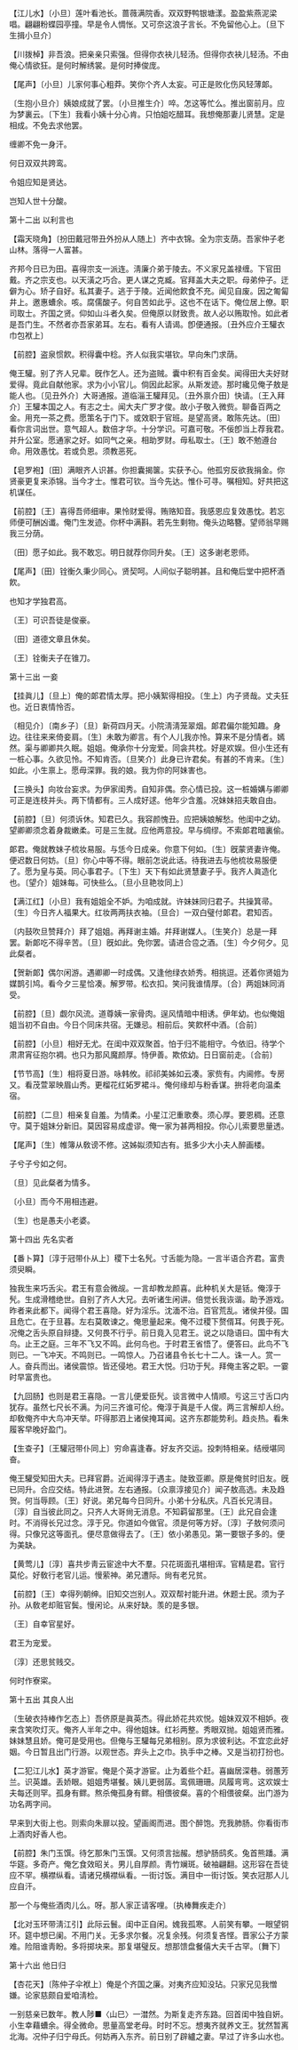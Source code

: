 <!-- { "loadSidebar": true } -->
【江儿水】〔小旦〕莲叶看池长。蔷薇满院香。双双野鸭银塘漾。盈盈紫燕泥梁唱。翩翩粉蝶园亭撞。早是令人惆怅。又可奈这浪子言长。不免留他心上。〔旦下生揖小旦介〕 

【川拨棹】非吾浪。把亲亲只索强。但得你衣袂儿轻汤。但得你衣袂儿轻汤。不由俺心情欲狂。是何时解绣裳。是何时捧俊庞。

【尾声】〔小旦〕儿家何事心粗莽。笑你个齐人太妄。可正是败化伤风轻薄郞。

〔生抱小旦介〕姨娘成就了罢。〔小旦推生介〕啐。怎这等忙么。推出窗前月。应为梦裏云。〔下生〕我看小姨十分心肯。只怕姐吃醋耳。我想俺那妻儿贤慧。定是相成。不免去求他罢。 

缠卿不免一身汗。



何日双双共跨鸾。

令姐应知是贤达。



岂知人世十分酸。 

第十二出
以利言也

【霜天晓角】〔扮田戴冠带丑外扮从人随上〕齐中衣锦。全为宗支荫。吾家仲子老山林。落得一人富甚。

齐邦今日已为田。喜得宗支一派连。淸廉介弟于陵去。不义家兄盖禄缠。下官田戴。齐之宗支也。以天潢之巧合。更人谋之克臧。官拜盖大夫之职。母弟仲子。迂僻为心。矫孑自好。私其妻子。逃于于陵。近闻他飮食不充。闻见自废。因之匍匐井上。邀惠螬余。咳。腐儒酸子。何自苦如此乎。这也不在话下。俺位居上僚。职司取士。齐国之贤。仰如山斗者久矣。但俺原以财致贵。故人必以贿取怜。如此者是吾门生。不然者亦吾家弟耳。左右。看有人请谒。卽便通报。〔丑外应介王驩衣巾包袱上〕 

【前腔】盗泉惯飮。积得囊中稔。齐人似我实堪钦。早向朱门求荫。

俺王驩。别了齐人兄辈。旣作乞人。还为盗贼。囊中积有百金矣。闻得田大夫好财爱得。竟此自献他家。求为小小官儿。倘因此起家。从斯发迹。那时纔见俺子敖是能人也。〔见丑外介〕大哥通报。道临淄王驩拜见。〔丑外禀介田〕快请。〔王入拜介〕王驩本国之人。有志之士。闻大夫广罗才俊。故小子敬入微赀。聊备百两之金。用充一茶之费。愿策名于门下。或效职于官班。是望高贤。敢陈先达。〔田〕看你言词出世。意气超人。数倍才华。十分学识。可嘉可敬。不佞卽当上荐我君。并升公室。愿通家之好。如同气之亲。相助罗财。毋私取士。〔王〕敢不勉遵台命。用效愚忱。若或负恩。须教恶死。 

【皂罗袍】〔田〕满眼齐人识甚。你担囊揭箧。实获予心。他孤穷反欲我捐金。你贤豪更复来添锦。当今才士。惟君可钦。当今先达。惟仆可寻。嘱相知。好共把这机谋任。

【前腔】〔王〕喜得吾师细审。果怜财爱得。贿赂知音。我感恩应复效愚忱。若忘师便可酬凶谶。俺门生发迹。你杯中满斟。若先生剩物。俺头边略簪。望师翁早赐我三分荫。

〔田〕愿子如此。我不敢忘。明日就荐你同升矣。〔王〕这多谢老恩师。 

【尾声】〔田〕铨衡久秉少同心。贤契呵。人间似子聪明甚。且和俺后堂中把杯酒飮。

也知才学独君高。



〔王〕可识吾徒是俊豪。

〔田〕道德文章且休矣。



〔王〕铨衡夫子在锥刀。 

第十三出
一妾

【挂眞儿】〔旦上〕俺的郞君情太厚。把小姨絮得相投。〔生上〕内子贤哉。丈夫狂也。近日衷情怜否。

〔相见介〕〔南乡子〕〔旦〕新荷四月天。小院淸淸笼翠烟。郞君偏尔能知趣。身边。往往来来倚妾肩。〔生〕未敢为卿言。有个人儿我亦怜。算来不是分情者。嫣然。渠与卿卿共久眠。姐姐。俺承你十分宠爱。同衾共枕。好是欢娱。但小生还有一桩心事。久欲见怜。不知肯否。〔旦笑介〕此身已许君矣。有甚的不肯来。〔生〕如此。小生禀上。愿毋深罪。我的娘。我为你的阿妹害也。 

【三换头】向妆台妄求。为伊家闺秀。自知非偶。奈心情已投。这一桩婚媾与卿卿可正是连枝并头。两下情都有。三人成好逑。他年少含羞。况妹妹招夫敢自由。

【前腔】〔旦〕何须诉休。知君已久。我容颜愧丑。应把姨娘解愁。他闺中之幼。望卿卿须念着身裁嫩柔。可是三生就。应他两意投。早与绸缪。不索郞君暗裏偷。

郞君。俺就教妹子梳妆易服。与恁今日成亲。你意下何如。〔生〕旣蒙贤妻许俺。便迟数日何妨。〔旦〕你心中等不得。眼前怎说此话。待我进去与他梳妆易服便了。愿为皇与英。同心事君子。〔下生〕天下有如此贤慧妻子乎。我齐人眞造化也。〔望介〕姐妹每。可快些么。〔旦小旦艳妆同上〕 

【满江红】〔小旦〕我有姐姐全不妒。为咱成就。许妹妹同归君子。共操箕帚。〔生〕今日齐人福果大。红妆两两扶衣袖。〔旦合〕一双白璧付郞君。君知否。

〔内鼓吹旦赞拜介〕拜了姐姐。再拜谢主婚。幷拜谢媒人。〔生笑介〕总是一拜罢。新郞吃不得辛苦。〔旦〕旣如此。免你罢。请进合卺之酒。〔生〕今夕何夕。见此粲者。 

【贺新郞】偶尔闲游。遇卿卿一时成偶。又逢他绿衣娇秀。相挑逗。还着你贤姐为媒鹊引鸠。看今夕三星恰凑。解罗带。松衣扣。笑问我谁情厚。〔合〕两姐妹同消受。

【前腔】〔旦〕觑尔风流。道尊姨一家骨肉。逞风情暗中相诱。伊年幼。也似俺姐姐当初不自由。今日个同床共宿。无嫌忌。相前后。笑飮杯中酒。〔合前〕 

【前腔】〔小旦〕相好无尤。在闺中双双聚首。怕于归不能相守。今依旧。待学个肃肃宵征抱尔裯。也只为那风魔颜厚。恃伊善。欺侬幼。日日窗前走。〔合前〕 

【节节高】〔生〕相将夏日游。咏韩攸。祁祁美姊如云凑。家赀有。内阃修。专房又。看茂萱翠映眉山秀。更榴花红妬罗裙斗。俺何缘却与粉香谋。拚将老向温柔宿。

【前腔】〔二旦〕相亲复自羞。为情柔。小星江汜重歌奏。须心厚。要恩稠。还意守。莫于姐妹分新旧。莫因容易成虚谬。俺一家为甚两相投。你心儿索要思量透。

【尾声】〔生〕帷簿从敎谤不修。这姊姒须知古有。抵多少大小夫人醉画楼。

子兮子兮如之何。



〔旦〕见此粲者为情多。

〔小旦〕而今不用相违避。



〔生〕也是愚夫小老婆。 

第十四出
先名实者

【番卜算】〔淳于冠带仆从上〕稷下士名髠。寸舌能为隐。一言半语合齐君。富贵须臾瞬。

独我生来巧舌尖。君王有意会微觇。一言却教龙颜喜。此种机关大是铦。俺淳于髠。生成滑稽绝世。自别了齐人大兄。去听诸生闲讲。倍觉长我诙谐。助予游戏。昨者来此都下。闻得个君王喜隐。好为淫乐。沈湎不治。百官荒乱。诸侯并侵。国且危亡。在于旦暮。左右莫敢谏之。俺思量起来。俺不过稷下赘偦耳。何畏于死。况俺之舌头原自辩捷。又何畏不行乎。前日竟入见君王。说之以隐语曰。国中有大鸟。止王之庭。三年不飞又不鸣。此何鸟也。于时君王省悟了。便答曰。此鸟不飞则已。一飞冲天。不鸣则已。一鸣惊人。乃召诸县令长七十二人。诛一人。赏一人。奋兵而出。诸侯震惊。皆还侵地。君王大悦。归功于髠。拜俺主客之职。一霎时早富贵也。 

【九回肠】也则是君王喜隐。一言儿便爱臣髠。谈言微中人情顺。亏这三寸舌口内犹存。虽然七尺长不满。为问三齐谁可伦。俺淳于眞是千人俊。两三言解却人纷。却敎俺齐中大鸟冲天举。吓得那泗上诸侯掩耳闻。这齐东郡能势利。趋炎热。看朱履客早晚好盈门。

【生查子】〔王驩冠带仆同上〕穷命喜逢春。好友齐交运。投刺特相亲。结绶堪同奋。

俺王驩受知田大夫。已拜官爵。近闻得淳于遇主。陡致亚卿。原是俺贫时旧友。旣已同升。合应交结。特此进贺。左右通报。〔众禀淳接见介〕闻子敖高选。未及趋贺。何当辱顾。〔王〕好说。弟兄每今日同升。小弟十分私庆。凡百长兄淸目。〔淳〕自当彼此同之。只齐人大哥尙无消息。不知羁留那里。〔王〕此兄自会逢时。不消得长兄过念。淳于兄。你道如今做官。须是何等方好。〔淳〕子敖何须问得。只像兄这等面孔。便尽意做得去了。〔王〕依小弟愚见。第一要银子多的。便为美缺。 

【黄莺儿】〔淳〕喜共步靑云宦途中大不羣。只花斑面孔堪相诨。官精是君。官行莫伦。好敎行老官儿运。慢萦神。弟兄遭际。尙有老兄贫。

【前腔】〔王〕幸得列朝绅。旧知交岂别人。双双帮衬能升进。休题士民。须为子孙。从敎老却赃官鬓。慢闲论。从来好缺。羡的是多银。

〔王〕自幸官星好。



君王为宠爱。

〔淳〕还思贫贱交。



何时作寮寀。 

第十五出
其良人出

〔生破衣持棒作乞态上〕吾侪原是眞英杰。得此娇花共欢悦。姐妹双双不相妒。夜来含笑吹灯灭。俺齐人半年之中。得他姐妹。红衫两整。秀眼双抛。姐姐贤而雅。妹妹慧且娇。俺可是受用也。但俺与王驩每兄弟相别。原为求彼利达。不宜恋此好姻。今日暂且出门行游。以观世态。弃头上之巾。执手中之棒。又是当初打扮也。 

【二犯江儿水】英才游宦。俺是个英才游宦。止为着些个赶。喜幽居深巷。弱蕙芳兰。识英雄。丢娇眼。姐姐秀堪餐。姨儿更弱孱。鸾佩珊珊。凤履弯弯。这欢娱士夫每还则罕。孤身有鳏。熬杀俺孤身有鳏。相偎彼粲。喜的个相偎彼粲。出门游为功名两字间。

早来到大街上也。则索向朱扉以投。望画阁而进。图个醉饱。充我肺肠。你看街市上酒肉好香人也。 

【前腔】朱门玉馔。待乞那朱门玉馔。又何须言拙赧。想驴肠鸱炙。兔首熊蹯。满华筵。多奇产。俺乞食效昭关。男儿自厚颜。靑竹斓斑。破袖翩翻。这形容在吾徒应不罕。横襟纵看。请诸兄横襟纵看。一街讨饭。满目中一街讨饭。笑衣冠那人儿应自汗。

那一个与俺些酒肉儿么。呀。那人家正请客哩。〔执棒舞疾走介〕 

【北对玉环带淸江引】此际云鬟。闺中正自闲。媿我孤寒。人前笑有攀。一眼望铜环。筵中想已阑。不用门关。无多求尔餐。况复余残。何须复吝悭。晋家公子方蒙难。险阻谁靑盼。多将掷块来。那复堪璧反。想那馈盘餐僖大夫千古罕。〔舞下〕 

第十六出
他日归

【杏花天】〔陈仲子伞袱上〕俺是个齐国之廉。对夷齐应知没玷。只家兄见我憎嫌。论家慈颇自爱咱淸检。

一别慈亲已数年。教人陟■〈山巳〉一澘然。为斯复走齐东路。回首闺中独自姸。小生幸藉螬余。得全微命。思量高堂老母。时时不忘。想夷齐就养文王。犹然暂离北海。况仲子归宁母氏。何妨再入东齐。前日别了辟纑之妻。早过了许多山水也。 

